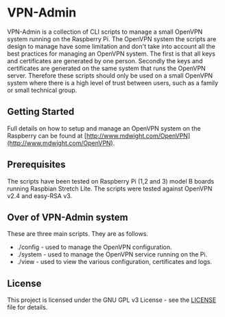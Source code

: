 # VPN-Admin

VPN-Admin is a collection of CLI scripts to manage a small OpenVPN system running on the Raspberry Pi.  The OpenVPN system the scripts are design to manage have some limitation and don't take into account all the best practices for managing an OpenVPN system.  The first is that all keys and certificates are generated by one person.  Secondly the keys and certificates are generated on the same system that runs the OpenVPN server.  Therefore these scripts should only be used on a small OpenVPN system where there is a high level of trust between users, such as a family or small technical group. 

## Getting Started

Full details on how to setup and manage an OpenVPN system on the Raspberry can be found at [http://www.mdwight.com/OpenVPN](http://www.mdwight.com/OpenVPN).

## Prerequisites

The scripts have been tested on Raspberry Pi (1,2 and 3) model B boards running Raspbian Stretch Lite.   The scripts were tested against OpenVPN v2.4 and easy-RSA v3.

## Over of VPN-Admin system

These are three main scripts. They are as follows.

   - ./config - used to manage the OpenVPN configuration.
   - ./system - used to manage the OpenVPN service running on the Pi.
   - ./view - used to view the various configuration, certificates and logs.
   
## License

This project is licensed under the GNU GPL v3 License - see the [LICENSE](LICENSE) file for details.
